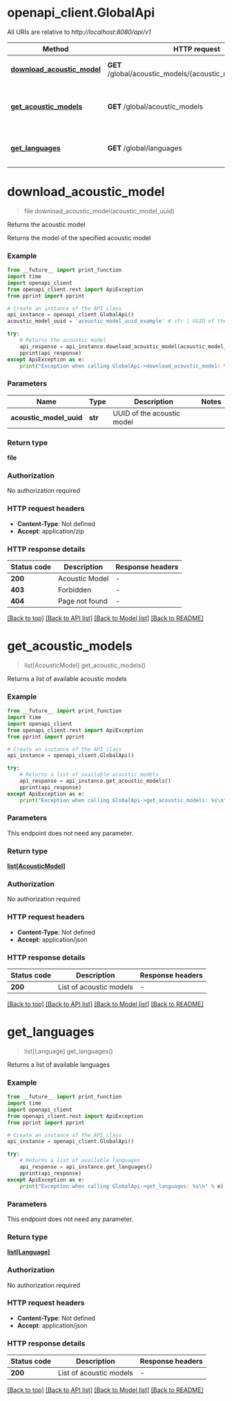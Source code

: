 # openapi_client.GlobalApi

All URIs are relative to *http://localhost:8080/api/v1*

Method | HTTP request | Description
------------- | ------------- | -------------
[**download_acoustic_model**](GlobalApi.md#download_acoustic_model) | **GET** /global/acoustic_models/{acoustic_model_uuid}/model | Returns the acoustic model
[**get_acoustic_models**](GlobalApi.md#get_acoustic_models) | **GET** /global/acoustic_models | Returns a list of available acoustic models
[**get_languages**](GlobalApi.md#get_languages) | **GET** /global/languages | Returns a list of available languages


# **download_acoustic_model**
> file download_acoustic_model(acoustic_model_uuid)

Returns the acoustic model

Returns the model of the specified acoustic model

### Example

```python
from __future__ import print_function
import time
import openapi_client
from openapi_client.rest import ApiException
from pprint import pprint

# Create an instance of the API class
api_instance = openapi_client.GlobalApi()
acoustic_model_uuid = 'acoustic_model_uuid_example' # str | UUID of the acoustic model

try:
    # Returns the acoustic model
    api_response = api_instance.download_acoustic_model(acoustic_model_uuid)
    pprint(api_response)
except ApiException as e:
    print("Exception when calling GlobalApi->download_acoustic_model: %s\n" % e)
```

### Parameters

Name | Type | Description  | Notes
------------- | ------------- | ------------- | -------------
 **acoustic_model_uuid** | **str**| UUID of the acoustic model | 

### Return type

**file**

### Authorization

No authorization required

### HTTP request headers

 - **Content-Type**: Not defined
 - **Accept**: application/zip

### HTTP response details
| Status code | Description | Response headers |
|-------------|-------------|------------------|
**200** | Acoustic Model |  -  |
**403** | Forbidden |  -  |
**404** | Page not found |  -  |

[[Back to top]](#) [[Back to API list]](../README.md#documentation-for-api-endpoints) [[Back to Model list]](../README.md#documentation-for-models) [[Back to README]](../README.md)

# **get_acoustic_models**
> list[AcousticModel] get_acoustic_models()

Returns a list of available acoustic models

### Example

```python
from __future__ import print_function
import time
import openapi_client
from openapi_client.rest import ApiException
from pprint import pprint

# Create an instance of the API class
api_instance = openapi_client.GlobalApi()

try:
    # Returns a list of available acoustic models
    api_response = api_instance.get_acoustic_models()
    pprint(api_response)
except ApiException as e:
    print("Exception when calling GlobalApi->get_acoustic_models: %s\n" % e)
```

### Parameters
This endpoint does not need any parameter.

### Return type

[**list[AcousticModel]**](AcousticModel.md)

### Authorization

No authorization required

### HTTP request headers

 - **Content-Type**: Not defined
 - **Accept**: application/json

### HTTP response details
| Status code | Description | Response headers |
|-------------|-------------|------------------|
**200** | List of acoustic models |  -  |

[[Back to top]](#) [[Back to API list]](../README.md#documentation-for-api-endpoints) [[Back to Model list]](../README.md#documentation-for-models) [[Back to README]](../README.md)

# **get_languages**
> list[Language] get_languages()

Returns a list of available languages

### Example

```python
from __future__ import print_function
import time
import openapi_client
from openapi_client.rest import ApiException
from pprint import pprint

# Create an instance of the API class
api_instance = openapi_client.GlobalApi()

try:
    # Returns a list of available languages
    api_response = api_instance.get_languages()
    pprint(api_response)
except ApiException as e:
    print("Exception when calling GlobalApi->get_languages: %s\n" % e)
```

### Parameters
This endpoint does not need any parameter.

### Return type

[**list[Language]**](Language.md)

### Authorization

No authorization required

### HTTP request headers

 - **Content-Type**: Not defined
 - **Accept**: application/json

### HTTP response details
| Status code | Description | Response headers |
|-------------|-------------|------------------|
**200** | List of acoustic models |  -  |

[[Back to top]](#) [[Back to API list]](../README.md#documentation-for-api-endpoints) [[Back to Model list]](../README.md#documentation-for-models) [[Back to README]](../README.md)

